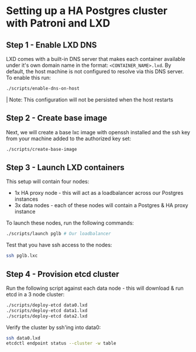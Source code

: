# Setting up a HA Postgres cluster with Patroni and LXD

## Step 1 - Enable LXD DNS
LXD comes with a built-in DNS server that makes each container available under
it's own domain name in the format: `<CONTAINER_NAME>.lxd`. By default, the host
machine is not configured to resolve via this DNS server. To enable this run:

```bash
./scripts/enable-dns-on-host
```

| Note: This configuration will not be persisted when the host restarts

## Step 2 - Create base image
Next, we will create a base lxc image with openssh installed and the ssh key
from your machine added to the authorized key set:

```bash
./scripts/create-base-image
```

## Step 3 - Launch LXD containers
This setup will contain four nodes:
 - 1x HA proxy node - this will act as a loadbalancer across our Postgres
   instances
 - 3x data nodes - each of these nodes will contain a Postgres & HA proxy instance

To launch these nodes, run the following commands:
```bash
./scripts/launch pglb # Our loadbalancer
```

Test that you have ssh access to the nodes:
```bash
ssh pglb.lxc
```

## Step 4 - Provision etcd cluster
Run the following script against each data node -
this will download & run etcd in a 3 node cluster:

```bash
./scripts/deploy-etcd data0.lxd
./scripts/deploy-etcd data1.lxd
./scripts/deploy-etcd data2.lxd
```

Verify the cluster by ssh'ing into data0:

```bash
ssh data0.lxd
etcdctl endpoint status --cluster -w table
```

